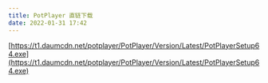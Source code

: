 ```yaml
---
title: PotPlayer 直链下载
date: 2022-01-31 17:42
---
```


[https://t1.daumcdn.net/potplayer/PotPlayer/Version/Latest/PotPlayerSetup64.exe](https://t1.daumcdn.net/potplayer/PotPlayer/Version/Latest/PotPlayerSetup64.exe)